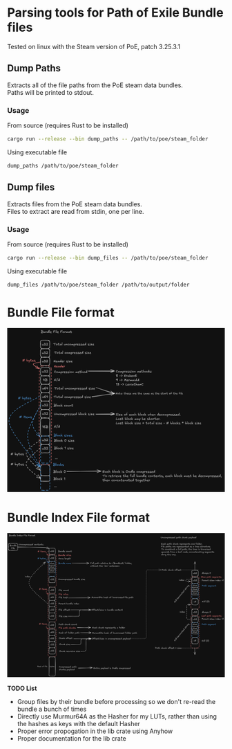 # Parsing tools for Path of Exile Bundle files
Tested on linux with the Steam version of PoE, patch 3.25.3.1   

## Dump Paths
Extracts all of the file paths from the PoE steam data bundles.  
Paths will be printed to stdout.  

### Usage
From source (requires Rust to be installed)
```bash
cargo run --release --bin dump_paths -- /path/to/poe/steam_folder
```

Using executable file
```bash
dump_paths /path/to/poe/steam_folder
```

## Dump files
Extracts files from the PoE steam data bundles.  
Files to extract are read from stdin, one per line.  

### Usage
From source (requires Rust to be installed)
```bash
cargo run --release --bin dump_files -- /path/to/poe/steam_folder
```

Using executable file
```bash
dump_files /path/to/poe/steam_folder /path/to/output/folder
```

# Bundle File format
![bundle file format](./images/bundle_spec.png)

# Bundle Index File format
![bundle index file format](./images/bundle_index_spec.png)


**TODO List**
- Group files by their bundle before processing so we don't re-read the bundle a bunch of times
- Directly use Murmur64A as the Hasher for my LUTs, rather than using the hashes as keys with the default Hasher
- Proper error propogation in the lib crate using Anyhow
- Proper documentation for the lib crate
